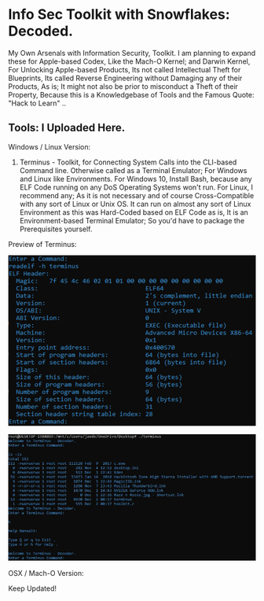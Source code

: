 # Info Sec Toolkit with Snowflakes: Decoded.
My Own Arsenals with Information Security, Toolkit. I am planning to expand these for Apple-based Codex, Like the Mach-O Kernel; and Darwin Kernel, For Unlocking Apple-based Products, Its not called Intellectual Theft for Blueprints, Its called Reverse Engineering without Damaging any of their Products, As is; It might not also be prior to misconduct a Theft of their Property, Because this is a Knowledgebase of Tools and the Famous Quote: "Hack to Learn" ..

## Tools: I Uploaded Here.

Windows / Linux Version:

1) Terminus - Toolkit, for Connecting System Calls into the CLI-based Command line. Otherwise called as a Terminal Emulator; For Windows and Linux like Environments. For Windows 10, Install Bash, because any ELF Code running on any DoS Operating Systems won't run. For Linux, I recommend any; As it is not necessary and of course Cross-Compatible with any sort of Linux or Unix OS. It can run on almost any sort of Linux Environment as this was Hard-Coded based on ELF Code as is, It is an Environment-based Terminal Emulator; So you'd have to package the Prerequisites yourself.

Preview of Terminus:

![alt text](https://raw.githubusercontent.com/binarykorra/InfoSecToolkit/master/Terminus.png)

![alt text](https://raw.githubusercontent.com/binarykorra/InfoSecToolkit/master/Term[00].jpg)

OSX / Mach-O Version:

Keep Updated!
